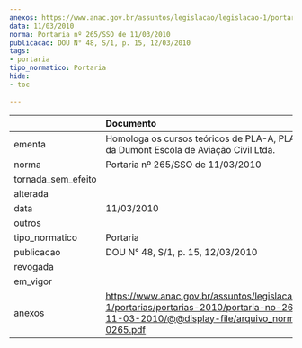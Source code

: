 ```yaml
---
anexos: https://www.anac.gov.br/assuntos/legislacao/legislacao-1/portarias/portarias-2010/portaria-no-265-sso-de-11-03-2010/@@display-file/arquivo_norma/PA2010-0265.pdf
data: 11/03/2010
norma: Portaria nº 265/SSO de 11/03/2010
publicacao: DOU N° 48, S/1, p. 15, 12/03/2010
tags:
- portaria
tipo_normatico: Portaria
hide: 
- toc 
 
---
```


|                    | Documento                                                                                                                                                        |
|:-------------------|:-----------------------------------------------------------------------------------------------------------------------------------------------------------------|
| ementa             | Homologa os cursos teóricos de PLA-A, PLA-H e MMV da Dumont Escola de Aviação Civil Ltda.                                                                        |
| norma              | Portaria nº 265/SSO de 11/03/2010                                                                                                                                |
| tornada_sem_efeito |                                                                                                                                                                  |
| alterada           |                                                                                                                                                                  |
| data               | 11/03/2010                                                                                                                                                       |
| outros             |                                                                                                                                                                  |
| tipo_normatico     | Portaria                                                                                                                                                         |
| publicacao         | DOU N° 48, S/1, p. 15, 12/03/2010                                                                                                                                |
| revogada           |                                                                                                                                                                  |
| em_vigor           |                                                                                                                                                                  |
| anexos             | https://www.anac.gov.br/assuntos/legislacao/legislacao-1/portarias/portarias-2010/portaria-no-265-sso-de-11-03-2010/@@display-file/arquivo_norma/PA2010-0265.pdf |